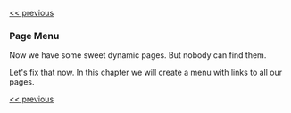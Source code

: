 [<< previous](10-dynamic-pages.md)

### Page Menu

Now we have some sweet dynamic pages. But nobody can find them.

Let's fix that now. In this chapter we will create a menu with links to all our pages.


[<< previous](10-dynamic-pages.md)